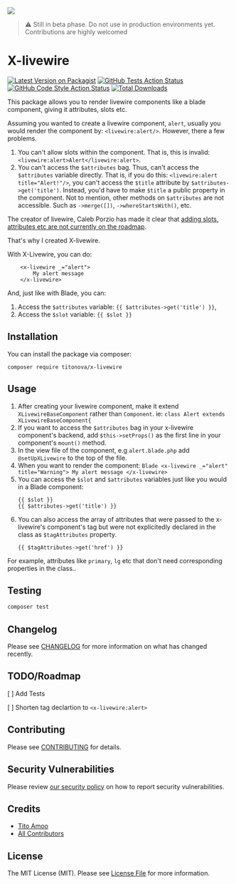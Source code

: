 
[<img src="https://github-ads.s3.eu-central-1.amazonaws.com/support-ukraine.svg?t=1" />](https://supportukrainenow.org)

> ⚠️ Still in beta phase. Do not use in production environments yet. 
> Contributions are highly welcomed

# X-livewire

[![Latest Version on Packagist](https://img.shields.io/packagist/v/titonova/x-livewire.svg?style=flat-square)](https://packagist.org/packages/titonova/x-livewire)
[![GitHub Tests Action Status](https://img.shields.io/github/workflow/status/titonova/x-livewire/run-tests?label=tests)](https://github.com/titonova/x-livewire/actions?query=workflow%3Arun-tests+branch%3Amain)
[![GitHub Code Style Action Status](https://img.shields.io/github/workflow/status/titonova/x-livewire/Fix%20PHP%20code%20style%20issues?label=code%20style)](https://github.com/titonova/x-livewire/actions?query=workflow%3A"Fix+PHP+code+style+issues"+branch%3Amain)
[![Total Downloads](https://img.shields.io/packagist/dt/titonova/x-livewire.svg?style=flat-square)](https://packagist.org/packages/titonova/x-livewire)

This package allows you to render livewire components like a blade component, giving it attributes, slots etc.

Assuming you wanted to create a livewire component, `alert`, usually you would render the component by: 
`<livewire:alert/>`. However, there a few problems. 
1. You can't allow slots within the component. That is, this is invalid: `<livewire:alert>Alert</livewire:alert>`.
2. You can't access the `$attributes` bag. Thus, can't access the  `$attributes` variable directly.
 That is, if you do this:  `<livewire:alert title="Alert!"/>`, you can't access the `$title` attribute by `$attributes->get('title')`. Instead, you'd have to make `$title` a public property in the component. Not to mention, other methods  on `$attributes` are not accessible. Such as `->merge([])`, `->whereStartsWith()`, etc.

The creator  of livewire, Caleb Porzio has made it clear that [adding slots, attributes etc are not currently on the roadmap](https://github.com/livewire/livewire/issues/68#issuecomment-599012420).

That's why I created X-livewire.

With X-Livewire, you can do:

        <x-livewire _="alert">
            My alert message
        </x-livewire>
And, just like with Blade, you can:
1. Access the `$attributes` variable:
        `{{ $attributes->get('title') }}`,
2. Access the `$slot` variable:
        `{{ $slot }}`
## Installation

You can install the package via composer:

    composer require titonova/x-livewire

## Usage

1. After creating your livewire component, make it extend `XLivewireBaseComponent` rather than `Component`.
ie: `class Alert extends XLivewireBaseComponent{`
2. If you want to access the `$attributes` bag in your x-livewire component's backend, add `$this->setProps()` as the first line in your component's `mount()` method.
3. In the view file of the component, e.g `alert.blade.php` add `@setUpXLivewire` to the top of the file.
4. When you want to render the component:
        ```Blade
        <x-livewire _="alert" title="Warning">
            My alert message
        </x-livewire>
        ```
5.  You can access the `$slot` and `$attributes` variables just like you would in a Blade component:
    ```
    {{ $slot }}
    {{ $attributes->get('title') }}
    ```
6. You can also access the array of attributes that were passed to the x-livewire's component's tag but were not explicitedly declared in the class as 
`$tagAttributes` property. 
    ```
    {{ $tagAttributes->get('href') }}
    ```
For example, attributes like `primary`, `lg` etc that don't need corresponding properties in the class..
## Testing

```bash
composer test
```

## Changelog

Please see [CHANGELOG](CHANGELOG.md) for more information on what has changed recently.

## TODO/Roadmap
[ ] Add Tests

[ ] Shorten tag declartion to `<x-livewire:alert>`

## Contributing

Please see [CONTRIBUTING](https://github.com/titonova/.github/blob/main/CONTRIBUTING.md) for details.

## Security Vulnerabilities

Please review [our security policy](../../security/policy) on how to report security vulnerabilities.

## Credits

- [Tito Amoo](https://github.com/titonova)
- [All Contributors](../../contributors)

## License

The MIT License (MIT). Please see [License File](LICENSE.md) for more information.
